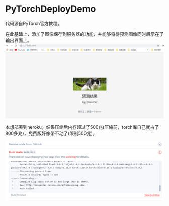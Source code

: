# PyTorchDeployDemo

代码源自PyTorch官方教程。

在此基础上，添加了图像保存到服务器的功能，并能够将待预测图像同时展示在了输出界面上。
![](res.png)

本想部署到heroku，结果压缩后内存超过了500兆(压缩前，torch库自己就占了800多兆)，免费版好像带不动了(限制500兆)。

![log.png](log.png)
